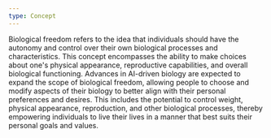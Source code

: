 ```yaml
---
type: Concept
---
```


Biological freedom refers to the idea that individuals should have the autonomy and control over their own biological processes and characteristics. This concept encompasses the ability to make choices about one's physical appearance, reproductive capabilities, and overall biological functioning. Advances in AI-driven biology are expected to expand the scope of biological freedom, allowing people to choose and modify aspects of their biology to better align with their personal preferences and desires. This includes the potential to control weight, physical appearance, reproduction, and other biological processes, thereby empowering individuals to live their lives in a manner that best suits their personal goals and values.